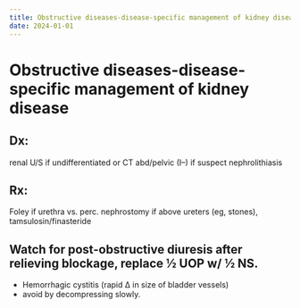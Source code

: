 ```yaml
---
title: Obstructive diseases-disease-specific management of kidney disease 
date: 2024-01-01
---
```

# Obstructive diseases-disease-specific management of kidney disease 


## Dx: 
renal U/S if undifferentiated or CT abd/pelvic (I–) if suspect nephrolithiasis

## Rx: 
Foley if urethra vs. perc. nephrostomy if above ureters (eg, stones), tamsulosin/finasteride

## Watch for post-obstructive diuresis after relieving blockage, replace ½ UOP w/ ½ NS.
* Hemorrhagic cystitis (rapid ∆ in size of bladder vessels)
* avoid by decompressing slowly.

